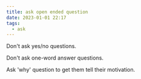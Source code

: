 ```yaml
---
title: ask open ended question
date: 2023-01-01 22:17
tags:
  - ask
---
```


Don't ask yes/no questions.

Don't ask one-word answer questions.

Ask 'why' question to get them tell their motivation.
